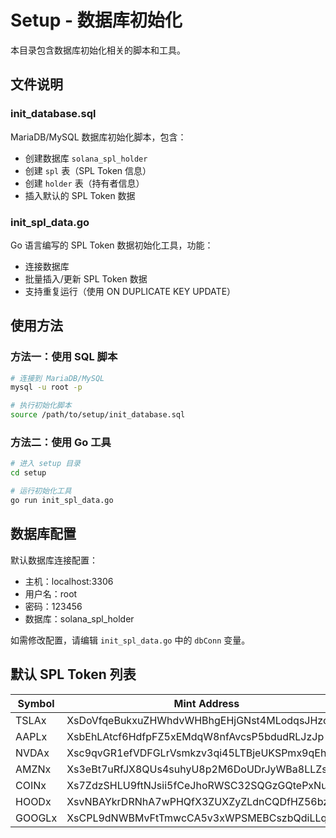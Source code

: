 # Setup - 数据库初始化

本目录包含数据库初始化相关的脚本和工具。

## 文件说明

### init_database.sql
MariaDB/MySQL 数据库初始化脚本，包含：
- 创建数据库 `solana_spl_holder`
- 创建 `spl` 表（SPL Token 信息）
- 创建 `holder` 表（持有者信息）
- 插入默认的 SPL Token 数据

### init_spl_data.go
Go 语言编写的 SPL Token 数据初始化工具，功能：
- 连接数据库
- 批量插入/更新 SPL Token 数据
- 支持重复运行（使用 ON DUPLICATE KEY UPDATE）

## 使用方法

### 方法一：使用 SQL 脚本
```bash
# 连接到 MariaDB/MySQL
mysql -u root -p

# 执行初始化脚本
source /path/to/setup/init_database.sql
```

### 方法二：使用 Go 工具
```bash
# 进入 setup 目录
cd setup

# 运行初始化工具
go run init_spl_data.go
```

## 数据库配置

默认数据库连接配置：
- 主机：localhost:3306
- 用户名：root
- 密码：123456
- 数据库：solana_spl_holder

如需修改配置，请编辑 `init_spl_data.go` 中的 `dbConn` 变量。

## 默认 SPL Token 列表

| Symbol | Mint Address |
|--------|-------------|
| TSLAx  | XsDoVfqeBukxuZHWhdvWHBhgEHjGNst4MLodqsJHzoB |
| AAPLx  | XsbEhLAtcf6HdfpFZ5xEMdqW8nfAvcsP5bdudRLJzJp |
| NVDAx  | Xsc9qvGR1efVDFGLrVsmkzv3qi45LTBjeUKSPmx9qEh |
| AMZNx  | Xs3eBt7uRfJX8QUs4suhyU8p2M6DoUDrJyWBa8LLZsg |
| COINx  | Xs7ZdzSHLU9ftNJsii5fCeJhoRWSC32SQGzGQtePxNu |
| HOODx  | XsvNBAYkrDRNhA7wPHQfX3ZUXZyZLdnCQDfHZ56bzpg |
| GOOGLx | XsCPL9dNWBMvFtTmwcCA5v3xWPSMEBCszbQdiLLq6aN |